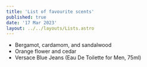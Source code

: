 ```yaml
---
title: 'List of favourite scents'
published: true
date: '17 Mar 2023'
layout: ../../layouts/Lists.astro
---
```


* Bergamot, cardamom, and sandalwood
* Orange flower and cedar
* Versace Blue Jeans (Eau De Toilette for Men, 75ml)